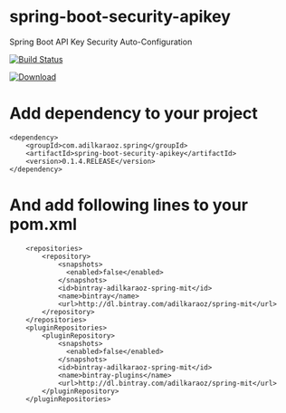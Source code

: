 # spring-boot-security-apikey
Spring Boot API Key Security Auto-Configuration

[![Build Status](https://api.travis-ci.org/adilkaraoz/spring-boot-security-apikey.svg?branch=master)](https://travis-ci.org/adilkaraoz/spring-boot-security-apikey)

[ ![Download](https://api.bintray.com/packages/adilkaraoz/spring-mit/spring-boot-security-apikey/images/download.svg?version=0.1.4.RELEASE) ](https://bintray.com/adilkaraoz/spring-mit/spring-boot-security-apikey/0.1.4.RELEASE/link)

# Add dependency to your project
```text
<dependency>
	<groupId>com.adilkaraoz.spring</groupId>
	<artifactId>spring-boot-security-apikey</artifactId>
	<version>0.1.4.RELEASE</version>
</dependency>
```

# And add following lines to your pom.xml
```text
    <repositories>
		<repository>
			<snapshots>
	          <enabled>false</enabled>
			</snapshots>
			<id>bintray-adilkaraoz-spring-mit</id>
			<name>bintray</name>
			<url>http://dl.bintray.com/adilkaraoz/spring-mit</url>
		</repository>
	</repositories>
	<pluginRepositories>
		<pluginRepository>
			<snapshots>
	          <enabled>false</enabled>
			</snapshots>
			<id>bintray-adilkaraoz-spring-mit</id>
			<name>bintray-plugins</name>
			<url>http://dl.bintray.com/adilkaraoz/spring-mit</url>
		</pluginRepository>
	</pluginRepositories>
```
